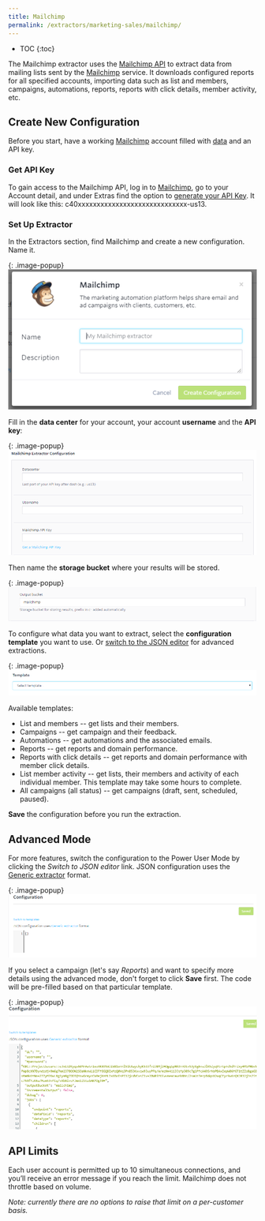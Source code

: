 ```yaml
---
title: Mailchimp
permalink: /extractors/marketing-sales/mailchimp/
---
```


* TOC
{:toc}

The Mailchimp extractor uses the [Mailchimp API](http://developer.mailchimp.com/documentation/mailchimp/) to extract data from
mailing lists sent by the [Mailchimp](https://www.mailchimp.com/) service. It downloads configured reports for all specified accounts,
importing data such as list and members, campaigns, automations, reports, reports with click details, member activity, etc.

## Create New Configuration

Before you start, have a working [Mailchimp](https://login.mailchimp.com/signup/) account filled with [data](https://us13.admin.mailchimp.com/campaigns/)
and an API key.

### Get API Key
To gain access to the Mailchimp API, log in to [Mailchimp](https://www.mailchimp.com/), go to your Account detail, and under Extras find the option to [generate your API Key](http://kb.mailchimp.com/integrations/api-integrations/about-api-keys#Find-or-Generate-Your-API-Key).
It will look like this: c40xxxxxxxxxxxxxxxxxxxxxxxxxxxxx-us13.

### Set Up Extractor
In the Extractors section, find Mailchimp and create a new configuration. Name it.

{: .image-popup}
![Mailchimp New Configuration](/extractors/marketing-sales/mailchimp/01-new-configuration.png)

Fill in the **data center** for your account, your account **username** and the **API key**:

{: .image-popup}
![Mailchimp API Key](/extractors/marketing-sales/mailchimp/02-api-key.png)

Then name the **storage bucket** where your results will be stored.

{: .image-popup}
![Mailchimp Output Bucket](/extractors/marketing-sales/mailchimp/03-output-bucket.png)

To configure what data you want to extract, select the **configuration template** you want to use.
Or [switch to the JSON editor](https://help.keboola.com/extractors/marketing-sales/mailchimp/#advanced-mode)
for advanced extractions.

{: .image-popup}
![Mailchimp Templates](/extractors/marketing-sales/mailchimp/04-templates.png)

Available templates:

- List and members -- get lists and their members.
- Campaigns -- get campaign and their feedback.
- Automations -- get automations and the associated emails.
- Reports -- get reports and domain performance.
- Reports with click details -- get reports and domain performance with member click details.
- List member activity -- get lists, their members and activity of each individual member. This template may take some hours to complete.
- All campaigns (all status) -- get campaigns (draft, sent, scheduled, paused).

**Save** the configuration before you run the extraction.

## Advanced Mode

For more features, switch the configuration to the Power User Mode by clicking the *Switch to JSON editor* link.
JSON configuration uses the [Generic extractor](https://developers.keboola.com/extend/generic-extractor/) format.

{: .image-popup}
![Mailchimp Advanced Mode](/extractors/marketing-sales/mailchimp/05-advanced-mode.png)

If you select a campaign (let's say *Reports*) and want to specify more details using the advanced mode, don't forget to click
**Save** first. The code will be pre-filled based on that particular template.

{: .image-popup}
![Mailchimp Advanced Mode pre-filled](/extractors/marketing-sales/mailchimp/06-prefilled-JSON.png)

## API Limits
Each user account is permitted up to 10 simultaneous connections, and you’ll receive an error message if you reach the limit.
Mailchimp does not throttle based on volume.

*Note: currently there are no options to raise that limit on a per-customer basis.*

